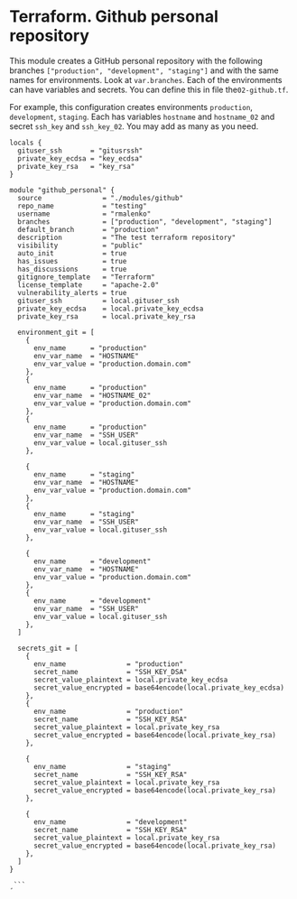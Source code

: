 # Terraform. Github personal repository

This module creates a GitHub personal repository with the following branches `["production", "development", "staging"]` and with the same names for environments. Look at `var.branches`. Each of the environments can have variables and secrets. You can define this in file the`02-github.tf`.

For example, this configuration creates environments `production`, `development`, `staging`. Each has variables `hostname` and `hostname_02` and secret `ssh_key` and `ssh_key_02`. You may add as many as you need.

```hcl
locals {
  gituser_ssh       = "gitusrssh"
  private_key_ecdsa = "key_ecdsa"
  private_key_rsa   = "key_rsa"
}

module "github_personal" {
  source               = "./modules/github"
  repo_name            = "testing"
  username             = "rmalenko"
  branches             = ["production", "development", "staging"]
  default_branch       = "production"
  description          = "The test terraform repository"
  visibility           = "public"
  auto_init            = true
  has_issues           = true
  has_discussions      = true
  gitignore_template   = "Terraform"
  license_template     = "apache-2.0"
  vulnerability_alerts = true
  gituser_ssh          = local.gituser_ssh
  private_key_ecdsa    = local.private_key_ecdsa
  private_key_rsa      = local.private_key_rsa

  environment_git = [
    {
      env_name      = "production"
      env_var_name  = "HOSTNAME"
      env_var_value = "production.domain.com"
    },
    {
      env_name      = "production"
      env_var_name  = "HOSTNAME_02"
      env_var_value = "production.domain.com"
    },
    {
      env_name      = "production"
      env_var_name  = "SSH_USER"
      env_var_value = local.gituser_ssh
    },

    {
      env_name      = "staging"
      env_var_name  = "HOSTNAME"
      env_var_value = "production.domain.com"
    },
    {
      env_name      = "staging"
      env_var_name  = "SSH_USER"
      env_var_value = local.gituser_ssh
    },

    {
      env_name      = "development"
      env_var_name  = "HOSTNAME"
      env_var_value = "production.domain.com"
    },
    {
      env_name      = "development"
      env_var_name  = "SSH_USER"
      env_var_value = local.gituser_ssh
    },
  ]

  secrets_git = [
    {
      env_name               = "production"
      secret_name            = "SSH_KEY_DSA"
      secret_value_plaintext = local.private_key_ecdsa
      secret_value_encrypted = base64encode(local.private_key_ecdsa)
    },
    {
      env_name               = "production"
      secret_name            = "SSH_KEY_RSA"
      secret_value_plaintext = local.private_key_rsa
      secret_value_encrypted = base64encode(local.private_key_rsa)
    },

    {
      env_name               = "staging"
      secret_name            = "SSH_KEY_RSA"
      secret_value_plaintext = local.private_key_rsa
      secret_value_encrypted = base64encode(local.private_key_rsa)
    },

    {
      env_name               = "development"
      secret_name            = "SSH_KEY_RSA"
      secret_value_plaintext = local.private_key_rsa
      secret_value_encrypted = base64encode(local.private_key_rsa)
    },
  ]
}

¸```